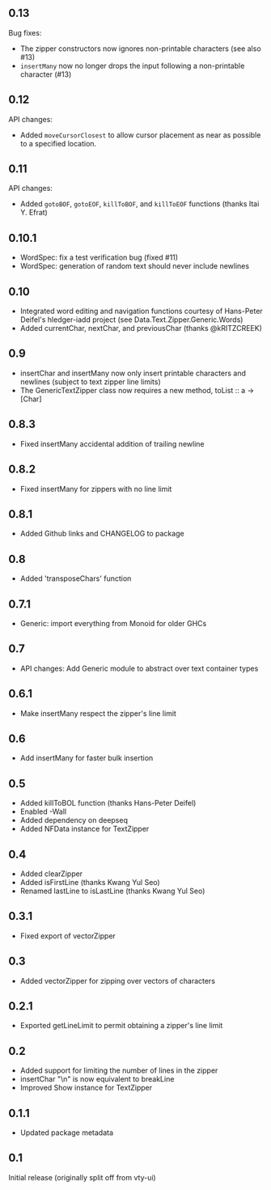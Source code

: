 
0.13
----

Bug fixes:
 * The zipper constructors now ignores non-printable characters (see
   also #13)
 * `insertMany` now no longer drops the input following a non-printable
   character (#13)

0.12
----

API changes:
 * Added `moveCursorClosest` to allow cursor placement as near as
   possible to a specified location.

0.11
----

API changes:
 * Added `gotoBOF`, `gotoEOF`, `killToBOF`, and `killToEOF` functions
   (thanks Itai Y. Efrat)

0.10.1
------

 * WordSpec: fix a test verification bug (fixed #11)
 * WordSpec: generation of random text should never include newlines

0.10
----

- Integrated word editing and navigation functions
  courtesy of Hans-Peter Deifel's hledger-iadd project (see
  Data.Text.Zipper.Generic.Words)
- Added currentChar, nextChar, and previousChar (thanks @kRITZCREEK)

0.9
---

- insertChar and insertMany now only insert printable characters and
  newlines (subject to text zipper line limits)
- The GenericTextZipper class now requires a new method,
  toList :: a -> [Char]

0.8.3
-----

- Fixed insertMany accidental addition of trailing newline

0.8.2
-----

- Fixed insertMany for zippers with no line limit

0.8.1
-----

- Added Github links and CHANGELOG to package

0.8
---

- Added 'transposeChars' function

0.7.1
-----

- Generic: import everything from Monoid for older GHCs

0.7
---

- API changes: Add Generic module to abstract over text container types

0.6.1
-----

- Make insertMany respect the zipper's line limit

0.6
---

- Add insertMany for faster bulk insertion

0.5
---

- Added killToBOL function (thanks Hans-Peter Deifel)
- Enabled -Wall
- Added dependency on deepseq
- Added NFData instance for TextZipper

0.4
---

- Added clearZipper
- Added isFirstLine (thanks Kwang Yul Seo)
- Renamed lastLine to isLastLine (thanks Kwang Yul Seo)

0.3.1
-----

- Fixed export of vectorZipper

0.3
---

- Added vectorZipper for zipping over vectors of characters

0.2.1
-----

- Exported getLineLimit to permit obtaining a zipper's line limit

0.2
---

- Added support for limiting the number of lines in the zipper
- insertChar "\n" is now equivalent to breakLine
- Improved Show instance for TextZipper

0.1.1
-----

- Updated package metadata

0.1
---

Initial release (originally split off from vty-ui)
